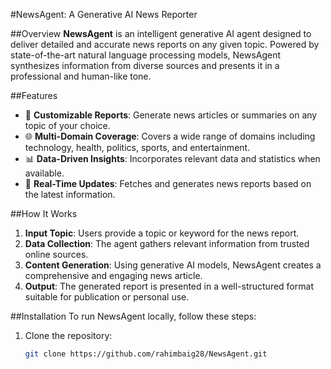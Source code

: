 #NewsAgent: A Generative AI News Reporter

##Overview
**NewsAgent** is an intelligent generative AI agent designed to deliver detailed and accurate news reports on any given topic. Powered by state-of-the-art natural language processing models, NewsAgent synthesizes information from diverse sources and presents it in a professional and human-like tone.

##Features
- 📰 **Customizable Reports**: Generate news articles or summaries on any topic of your choice.
- 🌐 **Multi-Domain Coverage**: Covers a wide range of domains including technology, health, politics, sports, and entertainment.
- 📊 **Data-Driven Insights**: Incorporates relevant data and statistics when available.
- 🔄 **Real-Time Updates**: Fetches and generates news reports based on the latest information.

##How It Works
1. **Input Topic**: Users provide a topic or keyword for the news report.
2. **Data Collection**: The agent gathers relevant information from trusted online sources.
3. **Content Generation**: Using generative AI models, NewsAgent creates a comprehensive and engaging news article.
4. **Output**: The generated report is presented in a well-structured format suitable for publication or personal use.

##Installation
To run NewsAgent locally, follow these steps:

1. Clone the repository:
   ```bash
   git clone https://github.com/rahimbaig28/NewsAgent.git

 
 
